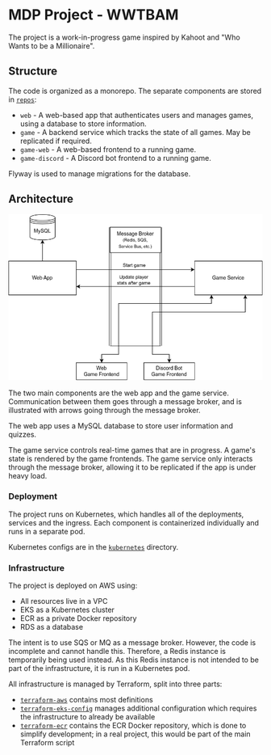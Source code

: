 # MDP Project - WWTBAM

The project is a work-in-progress game inspired by Kahoot and "Who Wants to be a Millionaire".

## Structure

The code is organized as a monorepo. The separate components are stored in [`repos`](./repos):

- `web` - A web-based app that authenticates users and manages games, using a database to store information.
- `game` - A backend service which tracks the state of all games. May be replicated if required.
- `game-web` - A web-based frontend to a running game.
- `game-discord` - A Discord bot frontend to a running game.

Flyway is used to manage migrations for the database.

## Architecture

![Diagram](assets/architecture.png)

The two main components are the web app and the game service.
Communication between them goes through a message broker,
and is illustrated with arrows going through the message broker.

The web app uses a MySQL database to store user information and quizzes.

The game service controls real-time games that are in progress.
A game's state is rendered by the game frontends. The game service only interacts through the message broker,
allowing it to be replicated if the app is under heavy load.

### Deployment

The project runs on Kubernetes, which handles all of the deployments, services and the ingress.
Each component is containerized individually and runs in a separate pod.

Kubernetes configs are in the [`kubernetes`](./kubernetes) directory.

### Infrastructure

The project is deployed on AWS using:

- All resources live in a VPC
- EKS as a Kubernetes cluster
- ECR as a private Docker repository
- RDS as a database

The intent is to use SQS or MQ as a message broker. However, the code is incomplete and cannot handle this.
Therefore, a Redis instance is temporarily being used instead.
As this Redis instance is not intended to be part of the infrastructure, it is run in a Kubernetes pod.

All infrastructure is managed by Terraform, split into three parts:

- [`terraform-aws`](./terraform-aws) contains most definitions
- [`terraform-eks-config`](./terraform-eks-config) manages additional configuration
  which requires the infrastructure to already be available
- [`terraform-ecr`](./terraform-ecr) contains the ECR Docker repository,
  which is done to simplify development;
  in a real project, this would be part of the main Terraform script
